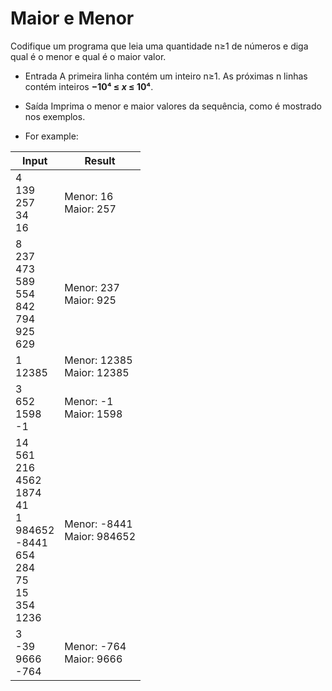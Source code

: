 # Maior e Menor
Codifique um programa que leia uma quantidade n≥1 de números e diga qual é o menor e qual é o maior valor.

* Entrada
A primeira linha contém um inteiro n≥1. As próximas n linhas contém inteiros **−10⁴ ≤ _x_ ≤ 10⁴**.

* Saída
Imprima o menor e maior valores da sequência, como é mostrado nos exemplos. 

* For example:

|Input|Result|
|-----|------|
|4<br>139<br>257<br>34<br>16|Menor: 16<br>Maior: 257|
|8<br>237<br>473<br>589<br>554<br>842<br>794<br>925<br>629|Menor: 237<br>Maior: 925|
|1<br>12385|Menor: 12385<br>Maior: 12385|
|3<br>652<br>1598<br>-1|Menor: -1<br>Maior: 1598|
|14<br>561<br>216<br>4562<br>1874<br>41<br>1<br>984652<br>-8441<br>654<br>284<br>75<br>15<br>354<br>1236|Menor: -8441<br>Maior: 984652|
|3<br>-39<br>9666<br>-764|Menor: -764<br>Maior: 9666|

